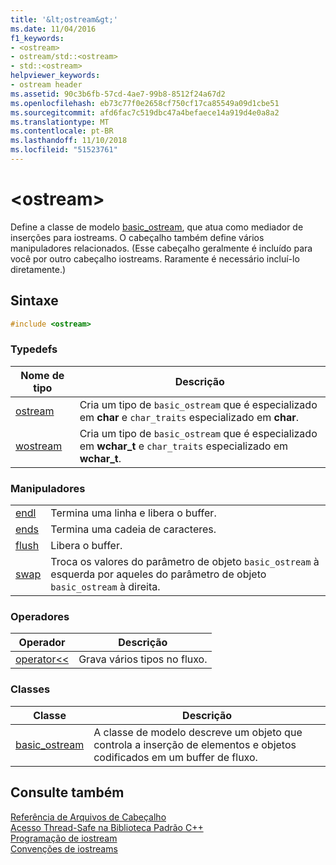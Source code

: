 ```yaml
---
title: '&lt;ostream&gt;'
ms.date: 11/04/2016
f1_keywords:
- <ostream>
- ostream/std::<ostream>
- std::<ostream>
helpviewer_keywords:
- ostream header
ms.assetid: 90c3b6fb-57cd-4ae7-99b8-8512f24a67d2
ms.openlocfilehash: eb73c77f0e2658cf750cf17ca85549a09d1cbe51
ms.sourcegitcommit: afd6fac7c519dbc47a4befaece14a919d4e0a8a2
ms.translationtype: MT
ms.contentlocale: pt-BR
ms.lasthandoff: 11/10/2018
ms.locfileid: "51523761"
---
```

# <a name="ltostreamgt"></a>&lt;ostream&gt;

Define a classe de modelo [basic_ostream](../standard-library/basic-ostream-class.md), que atua como mediador de inserções para iostreams. O cabeçalho também define vários manipuladores relacionados. (Esse cabeçalho geralmente é incluído para você por outro cabeçalho iostreams. Raramente é necessário incluí-lo diretamente.)

## <a name="syntax"></a>Sintaxe

```cpp
#include <ostream>
```

### <a name="typedefs"></a>Typedefs

|Nome de tipo|Descrição|
|-|-|
|[ostream](../standard-library/ostream-typedefs.md#ostream)|Cria um tipo de `basic_ostream` que é especializado em **char** e `char_traits` especializado em **char**.|
|[wostream](../standard-library/ostream-typedefs.md#wostream)|Cria um tipo de `basic_ostream` que é especializado em **wchar_t** e `char_traits` especializado em **wchar_t**.|

### <a name="manipulators"></a>Manipuladores

|||
|-|-|
|[endl](../standard-library/ostream-functions.md#endl)|Termina uma linha e libera o buffer.|
|[ends](../standard-library/ostream-functions.md#ends)|Termina uma cadeia de caracteres.|
|[flush](../standard-library/ostream-functions.md#flush)|Libera o buffer.|
|[swap](../standard-library/ostream-functions.md#swap)|Troca os valores do parâmetro de objeto `basic_ostream` à esquerda por aqueles do parâmetro de objeto `basic_ostream` à direita.|

### <a name="operators"></a>Operadores

|Operador|Descrição|
|-|-|
|[operator<<](../standard-library/ostream-operators.md#op_lt_lt)|Grava vários tipos no fluxo.|

### <a name="classes"></a>Classes

|Classe|Descrição|
|-|-|
|[basic_ostream](../standard-library/basic-ostream-class.md)|A classe de modelo descreve um objeto que controla a inserção de elementos e objetos codificados em um buffer de fluxo.|

## <a name="see-also"></a>Consulte também

[Referência de Arquivos de Cabeçalho](../standard-library/cpp-standard-library-header-files.md)<br/>
[Acesso Thread-Safe na Biblioteca Padrão C++](../standard-library/thread-safety-in-the-cpp-standard-library.md)<br/>
[Programação de iostream](../standard-library/iostream-programming.md)<br/>
[Convenções de iostreams](../standard-library/iostreams-conventions.md)<br/>
